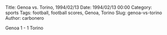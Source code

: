 Title: Genoa vs. Torino, 1994/02/13
Date: 1994/02/13 00:00
Category: sports
Tags: football, football scores, Genoa, Torino
Slug: genoa-vs-torino
Author: carbonero


Genoa 1 - 1 Torino
